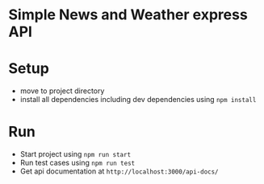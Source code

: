 # Simple News and Weather express API

# Setup
- move to project directory
- install all dependencies including dev dependencies using `npm install`

# Run
- Start project using `npm run start`
- Run test cases using `npm run test`
- Get api documentation at `http://localhost:3000/api-docs/`
